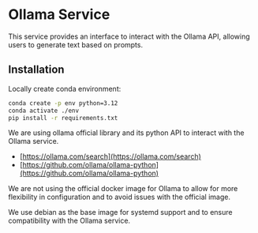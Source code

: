 # Ollama Service

This service provides an interface to interact with the Ollama API, allowing users to generate text based on prompts.

## Installation

Locally create conda environment:

```bash
conda create -p env python=3.12
conda activate ./env
pip install -r requirements.txt
```

We are using ollama official library and its python API to interact with the Ollama service. 
- [https://ollama.com/search](https://ollama.com/search)
- [https://github.com/ollama/ollama-python](https://github.com/ollama/ollama-python)

We are not using the official docker image for Ollama to allow for more flexibility in configuration and to avoid issues with the official image.

We use debian as the base image for systemd support and to ensure compatibility with the Ollama service.